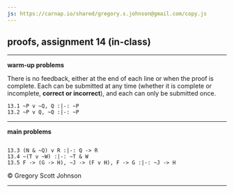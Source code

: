 ```yaml
---
js: https://carnap.io/shared/gregory.s.johnson@gmail.com/copy.js
--- 
```


## proofs, assignment 14 (in-class)

---

**warm-up problems**

There is no feedback, either at the end of each line or when the proof is complete. Each can be submitted at any time (whether it is complete or incomplete, **correct or incorrect**), and each can only be submitted once.

~~~{.ProofChecker .JohnsonSL options="fonts tabindent render exam" guides="fitch" feedback="none" points="1" late-credit="1"}
13.1 ~P v ~Q, Q :|-: ~P
13.2 ~P v Q, ~Q :|-: ~P
~~~

---

**main problems**

~~~{.ProofChecker .JohnsonSL options="fonts tabindent render" guides="fitch" points="33" late-credit="25"}

13.3 (N & ~Q) v R :|-: Q -> R
13.4 ~(T v ~W) :|-: ~T & W
13.5 F -> (G -> H), ~J -> (F v H), F -> G :|-: ~J -> H
~~~


<p>&copy; <script>document.write(new Date().getFullYear())</script> Gregory Scott Johnson</p>
 
---